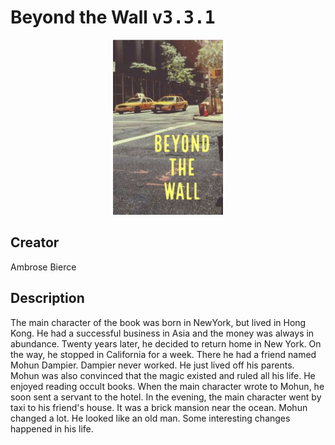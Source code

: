 
# Beyond the Wall <kbd>v3.3.1</kbd>

<center>
  <img src="./cover-1024.jpg"/>
</center>

## Creator
Ambrose Bierce

## Description
The main character of the book was born in NewYork, but lived in Hong Kong. He had a successful business in Asia and the money was always in abundance. Twenty years later, he decided to return home in New York. On the way, he stopped in California for a week. There he had a friend named Mohun Dampier. Dampier never worked. He just lived off his parents. Mohun was also convinced that the magic existed and ruled all his life. He enjoyed reading occult books. When the main character wrote to Mohun, he soon sent a servant to the hotel. In the evening, the main character went by taxi to his friend's house. It was a brick mansion near the ocean. Mohun changed a lot. He looked like an old man. Some interesting changes happened in his life.
